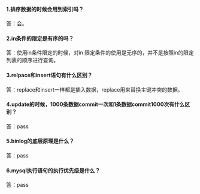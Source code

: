#### 1.排序数据的时候会用到索引吗？
答：会。

#### 2.in条件的限定是有序的吗？
答：使用in条件限定的时候，对in 限定条件的使用是无序的，并不是按照in的限定列表的顺序进行查询。

#### 3.relpace和insert语句有什么区别？
答：replace和insert一样都是插入数据，replace用来替换主键冲突的数据。

#### 4.update的时候，1000条数据commit一次和1条数据commit1000次有什么区别？
答：pass

#### 5.binlog的底层原理是什么？
答：pass

#### 6.mysql执行语句的执行优先级是什么？
答：pass

